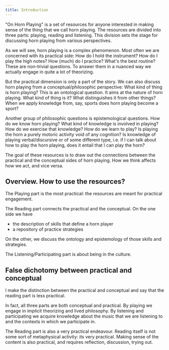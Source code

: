 ```yaml
---
title: Introduction
---
```


"On Horn Playing" is a set of resources for anyone interested in making sense of the thing that we call horn playing. The resources are divided into three parts: playing, reading and listening. This division sets the stage for discussing horn playing from various perspectives.

As we will see, horn playing is a complex phenomenon. Most often we are concerned with its practical side: How do I hold the instrument? How do I play the high notes? How (much) do I practice? What's the best routine? These are non-trivial questions. To answer them in a nuanced way we actually engage in quite a lot of theorizing.

But the practical dimension is only a part of the story. We can also discuss horn playing from a conceptual/philosophic perspective: What kind of thing is horn playing? This is an ontological question. It aims at the nature of horn playing. What kind of thing is it? What distinguishes it from other things? When we apply knowledge from, say, sports does horn playing become a sport?

Another group of philosophic questions is epistemological questions. How do we know horn playing? What kind of knowledge is involved in playing? How do we exercise that knowledge? How do we learn to play? Is playing the horn a purely motoric activity void of any cognition? Is knowledge of playing verbal/discursive or of some different type, i.e. if I can talk about how to play the horn playing, does it entail that I can play the horn?

The goal of these resources is to draw out the connections between the practical and the conceptual sides of horn playing. How we think affects how we act, and vice versa.

## Overview. How to use the resources?

The Playing part is the most practical: the resources are meant for practical engagement.

The Reading part connects the practical and the conceptual. On the one side we have
- the description of skills that define a horn player
- a repository of practice strategies

On the other, we discuss the ontology and epistemology of those skills and strategies.

The Listening/Participating part is about being in the culture.

## False dichotomy between practical and conceptual

I make the distinction between the practical and conceptual and say that the reading part is less practical.

In fact, all three parts are both conceptual and practical. By playing we engage in implicit theorizing and lived philosophy. By listening and participating we acquire knowledge about the music that we are listening to and the contexts in which we participate in.

The Reading part is also a very practical endeavour. Reading itself is not some sort of metaphysical activity: its very practical. Making sense of the content is also practical, and requires reflection, discussion, trying out.
